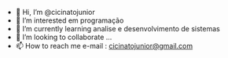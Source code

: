 - 👋 Hi, I’m @cicinatojunior
- 👀 I’m interested em programação 
- 🌱 I’m currently learning analise e desenvolvimento de sistemas 
- 💞️ I’m looking to collaborate ...
- 📫 How to reach me e-mail : cicinatojunior@gmail.com

<!---
cicinatojunior/cicinatojunior is a ✨ special ✨ repository because its `README.md` (this file) appears on your GitHub profile.
You can click the Preview link to take a look at your changes.
--->
